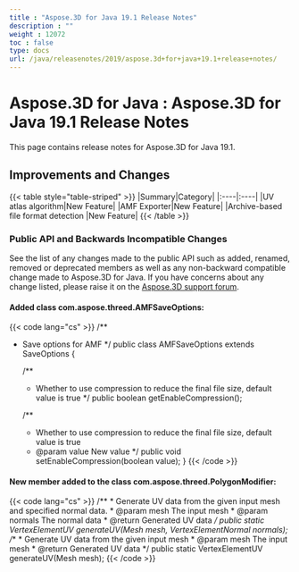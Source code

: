 ```yaml
---
title : "Aspose.3D for Java 19.1 Release Notes" 
description : "" 
weight : 12072 
toc : false
type: docs
url: /java/releasenotes/2019/aspose.3d+for+java+19.1+release+notes/
---
```


# Aspose.3D for Java : Aspose.3D for Java 19.1 Release Notes


This page contains release notes for Aspose.3D for Java 19.1.

## Improvements and Changes

{{< table style="table-striped" >}}
|Summary|Category|
|:----|:----|
|UV atlas algorithm|New Feature|
|AMF Exporter|New Feature|
|Archive-based file format detection |New Feature|
{{< /table >}}

### Public API and Backwards Incompatible Changes

See the list of any changes made to the public API such as added, renamed, removed or deprecated members as well as any non-backward compatible change made to Aspose.3D for Java. If you have concerns about any change listed, please raise it on the [Aspose.3D support forum](https://forum.aspose.com/c/3d).

#### Added class com.aspose.threed.AMFSaveOptions:

{{< code lang="cs" >}}
/**
 * Save options for AMF
 */
public class AMFSaveOptions extends SaveOptions
{ 
    
    /**
     * Whether to use compression to reduce the final file size, default value is true
     */
    public boolean getEnableCompression();
    
    /**
     * Whether to use compression to reduce the final file size, default value is true
     * @param value New value
     */
    public void setEnableCompression(boolean value);
}
{{< /code >}}

#### New member added to the class com.aspose.threed.PolygonModifier:

{{< code lang="cs" >}}
    /**
     * Generate UV data from the given input mesh and specified normal data.
     * @param mesh The input mesh
     * @param normals The normal data
     * @return Generated UV data
     */
    public static VertexElementUV generateUV(Mesh mesh, VertexElementNormal normals);
    /**
     * Generate UV data from the given input mesh
     * @param mesh The input mesh
     * @return Generated UV data
     */
    public static VertexElementUV generateUV(Mesh mesh);
{{< /code >}}


